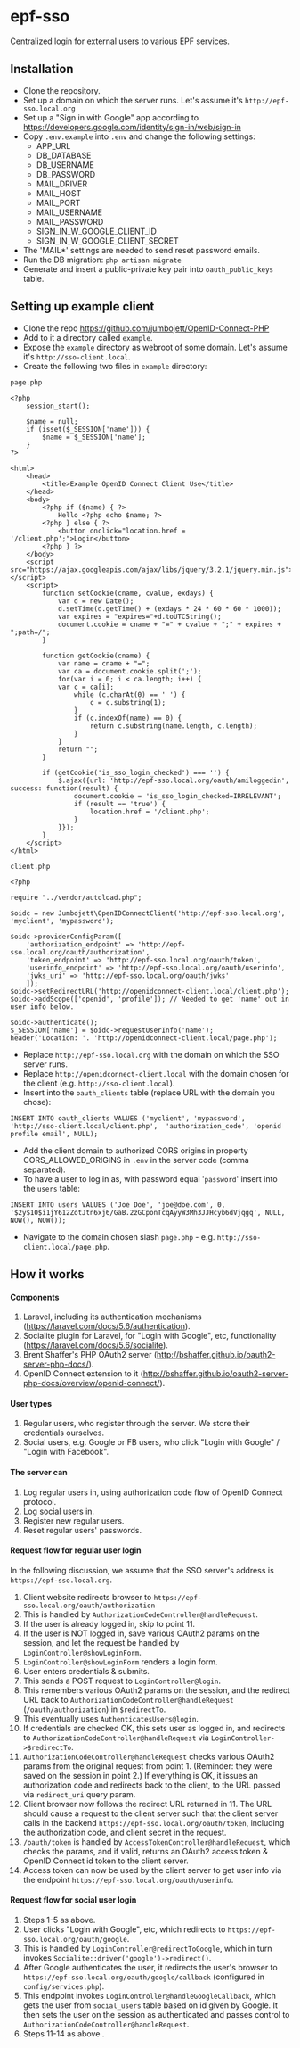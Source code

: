# epf-sso
Centralized login for external users to various EPF services.

## Installation

- Clone the repository.
- Set up a domain on which the server runs. Let's assume it's `http://epf-sso.local.org`
- Set up a "Sign in with Google" app according to https://developers.google.com/identity/sign-in/web/sign-in
- Copy `.env.example` into `.env` and change the following settings:
   - APP_URL
   - DB_DATABASE
   - DB_USERNAME
   - DB_PASSWORD
   - MAIL_DRIVER
   - MAIL_HOST
   - MAIL_PORT
   - MAIL_USERNAME
   - MAIL_PASSWORD
   - SIGN_IN_W_GOOGLE_CLIENT_ID
   - SIGN_IN_W_GOOGLE_CLIENT_SECRET
- The 'MAIL*' settings are needed to send reset password emails.
- Run the DB migration: `php artisan migrate`
- Generate and insert a public-private key pair into `oauth_public_keys` table.

## Setting up example client

- Clone the repo https://github.com/jumbojett/OpenID-Connect-PHP
- Add to it a directory called `example`.
- Expose the `example` directory as webroot of some domain. Let's assume it's `http://sso-client.local`.
- Create the following two files in `example` directory:

`page.php`

    <?php
        session_start();
    
        $name = null;
        if (isset($_SESSION['name'])) {
            $name = $_SESSION['name'];
        }
    ?>
    
    <html>
        <head>
            <title>Example OpenID Connect Client Use</title>
        </head>
        <body>
            <?php if ($name) { ?>
                Hello <?php echo $name; ?>
            <?php } else { ?>
                <button onclick="location.href = '/client.php';">Login</button>
            <?php } ?>
        </body>
        <script src="https://ajax.googleapis.com/ajax/libs/jquery/3.2.1/jquery.min.js"></script>
        <script>
            function setCookie(cname, cvalue, exdays) {
                var d = new Date();
                d.setTime(d.getTime() + (exdays * 24 * 60 * 60 * 1000));
                var expires = "expires="+d.toUTCString();
                document.cookie = cname + "=" + cvalue + ";" + expires + ";path=/";
            }
    
            function getCookie(cname) {
                var name = cname + "=";
                var ca = document.cookie.split(';');
                for(var i = 0; i < ca.length; i++) {
                var c = ca[i];
                    while (c.charAt(0) == ' ') {
                        c = c.substring(1);
                    }
                    if (c.indexOf(name) == 0) {
                        return c.substring(name.length, c.length);
                    }
                }
                return "";
            }
    
            if (getCookie('is_sso_login_checked') === '') {
                $.ajax({url: 'http://epf-sso.local.org/oauth/amiloggedin', success: function(result) {
                    document.cookie = 'is_sso_login_checked=IRRELEVANT';
                    if (result == 'true') {
                        location.href = '/client.php';
                    }
                }});
            }
        </script>
    </html>
    
    
`client.php`

    <?php
    
    require "../vendor/autoload.php";
    
    $oidc = new Jumbojett\OpenIDConnectClient('http://epf-sso.local.org', 'myclient', 'mypassword');
    
    $oidc->providerConfigParam([
        'authorization_endpoint' => 'http://epf-sso.local.org/oauth/authorization',
        'token_endpoint' => 'http://epf-sso.local.org/oauth/token',
        'userinfo_endpoint' => 'http://epf-sso.local.org/oauth/userinfo',
        'jwks_uri' => 'http://epf-sso.local.org/oauth/jwks'    
        ]);
    $oidc->setRedirectURL('http://openidconnect-client.local/client.php');
    $oidc->addScope(['openid', 'profile']); // Needed to get 'name' out in user info below.
    
    $oidc->authenticate();
    $_SESSION['name'] = $oidc->requestUserInfo('name');
    header('Location: '. 'http://openidconnect-client.local/page.php');
    
- Replace `http://epf-sso.local.org` with the domain on which the SSO server runs.
- Replace `http://openidconnect-client.local` with the domain chosen for the client (e.g. `http://sso-client.local`).
- Insert into the `oauth_clients` table (replace URL with the domain you chose):

`INSERT INTO oauth_clients VALUES ('myclient', 'mypassword', 'http://sso-client.local/client.php', 
'authorization_code', 'openid profile email', NULL);`

- Add the client domain to authorized CORS origins in property CORS_ALLOWED_ORIGINS in `.env` in the server code
  (comma separated).
- To have a user to log in as, with password equal '`password`' insert into the `users` table:

`INSERT INTO users VALUES ('Joe Doe', 'joe@doe.com', 0, '$2y$10$i1jY612ZotJtn6xj6/GaB.2zGCponTcqAyyW3Mh3JJHcyb6dVjqgq',
NULL, NOW(), NOW());`

- Navigate to the domain chosen slash `page.php` - e.g. `http://sso-client.local/page.php`.

## How it works

#### Components

1. Laravel, including its authentication mechanisms (https://laravel.com/docs/5.6/authentication).
2. Socialite plugin for Laravel, for "Login with Google", etc, functionality (https://laravel.com/docs/5.6/socialite).
3. Brent Shaffer's PHP OAuth2 server (http://bshaffer.github.io/oauth2-server-php-docs/).
4. OpenID Connect extension to it (http://bshaffer.github.io/oauth2-server-php-docs/overview/openid-connect/).

#### User types

1. Regular users, who register through the server. We store their credentials ourselves.
2. Social users, e.g. Google or FB users, who click "Login with Google" / "Login with Facebook".

#### The server can

1. Log regular users in, using authorization code flow of OpenID Connect protocol.
2. Log social users in.
3. Register new regular users.
4. Reset regular users' passwords.

#### Request flow for regular user login

In the following discussion, we assume that the SSO server's address is `https://epf-sso.local.org`. 

1. Client website redirects browser to `https://epf-sso.local.org/oauth/authorization`
2. This is handled by `AuthorizationCodeController@handleRequest`.
3. If the user is already logged in, skip to point 11.
4. If the user is NOT logged in, save various OAuth2 params on the session, and let the request be handled 
by `LoginController@showLoginForm`.
5. `LoginController@showLoginForm` renders a login form.
6. User enters credentials & submits.
7. This sends a POST request to `LoginController@login`.
8. This remembers various OAuth2 params on the session, and the redirect URL back to 
`AuthorizationCodeController@handleRequest` (`/oauth/authorization`) in `$redirectTo`.
9. This eventually uses `AuthenticatesUsers@login`.
10. If credentials are checked OK, this sets user as logged in, and redirects to 
`AuthorizationCodeController@handleRequest` via `LoginController->$redirectTo`.
11. `AuthorizationCodeController@handleRequest` checks various OAuth2 params from the original
request from point 1. (Reminder: they were saved on the session in point 2.) If everything is OK,
it issues an authorization code and redirects back to the client, to the URL passed via `redirect_uri`
query param.
12. Client browser now follows the redirect URL returned in 11. The URL should cause a request
to the client server such that the client server calls in the backend `https://epf-sso.local.org/oauth/token`, 
including the authorization code, and client secret in the request.
13. `/oauth/token` is handled by `AccessTokenController@handleRequest`, which checks the params, and if valid,
returns an OAuth2 access token & OpenID Connect id token to the client server.
14. Access token can now be used by the client server to get user info via the endpoint 
`https://epf-sso.local.org/oauth/userinfo`.

#### Request flow for social user login

1. Steps 1-5 as above.
2. User clicks "Login with Google", etc, which redirects to `https://epf-sso.local.org/oauth/google`.
3. This is handled by `LoginController@redirectToGoogle`, which in turn invokes `Socialite::driver('google')->redirect()`.
4. After Google authenticates the user, it redirects the user's browser to 
`https://epf-sso.local.org/oauth/google/callback` (configured in `config/services.php`).
5. This endpoint invokes `LoginController@handleGoogleCallback`, which gets the user from `social_users` table based on
id given by Google. It then sets the user on the session as authenticated and passes control to
`AuthorizationCodeController@handleRequest`.
6. Steps 11-14 as above .
